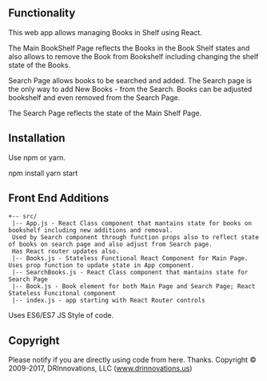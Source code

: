 ## Functionality

This web app allows managing Books in Shelf using React.

The Main BookShelf Page reflects the Books in the Book Shelf states and also allows to remove the Book from Bookshelf 
including changing the shelf state of the Books.

Search Page allows books to be searched and added. The Search page is the only way to add New Books - from the Search.
Books can be adjusted bookshelf and even removed from the Search Page.

The Search Page reflects the state of the Main Shelf Page.

## Installation

Use npm or yarn.

npm install
yarn start

## Front End Additions

```
+-- src/
 |-- App.js - React Class component that mantains state for books on bookshelf including new additions and removal.
 Used by Search component through function props also to reflect state of books on search page and also adjust from Search page.
 Has React router updates also.
 |-- Books.js - Stateless Functional React Component for Main Page. Uses prop function to update state in App component.
 |-- SearchBooks.js - React Class component that mantains state for Search Page
 |-- Book.js - Book element for both Main Page and Search Page; React Stateless Funcitonal component
 |-- index.js - app starting with React Router controls
```

Uses ES6/ES7 JS Style of code.

## Copyright
Please notify if you are directly using code from here. Thanks.
Copyright © 2009-2017, DRInnovations, LLC (www.drinnovations.us)

